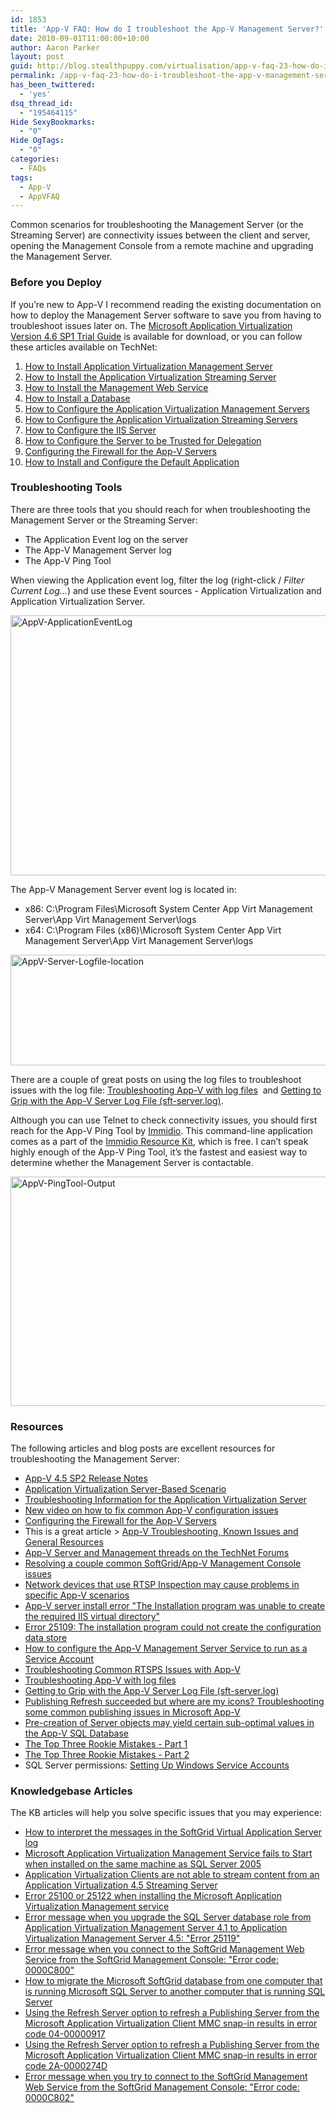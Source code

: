 ```yaml
---
id: 1853
title: 'App-V FAQ: How do I troubleshoot the App-V Management Server?'
date: 2010-09-01T11:00:00+10:00
author: Aaron Parker
layout: post
guid: http://blog.stealthpuppy.com/virtualisation/app-v-faq-23-how-do-i-troubleshoot-the-app-v-management-server
permalink: /app-v-faq-23-how-do-i-troubleshoot-the-app-v-management-server/
has_been_twittered:
  - 'yes'
dsq_thread_id:
  - "195464115"
Hide SexyBookmarks:
  - "0"
Hide OgTags:
  - "0"
categories:
  - FAQs
tags:
  - App-V
  - AppVFAQ
---
```

<img style="margin: 0px 10px 5px 0px; display: inline;" src="{{site.baseurl}}/media/2010/06/AppVFAQLogo.png" alt="" align="right" />Common scenarios for troubleshooting the Management Server (or the Streaming Server) are connectivity issues between the client and server, opening the Management Console from a remote machine and upgrading the Management Server.

### Before you Deploy

If you’re new to App-V I recommend reading the existing documentation on how to deploy the Management Server software to save you from having to troubleshoot issues later on. The [Microsoft Application Virtualization Version 4.6 SP1 Trial Guide](http://download.microsoft.com/download/F/7/8/F784A197-73BE-48FF-83DA-4102C05A6D44/App-V/App-V%204.6%20SP1%20Trial%20Guide.docx) is available for download, or you can follow these articles available on TechNet:

  1. [How to Install Application Virtualization Management Server](http://technet.microsoft.com/en-gb/library/cc843803.aspx)
  2. [How to Install the Application Virtualization Streaming Server](http://technet.microsoft.com/en-gb/library/cc817085.aspx)
  3. [How to Install the Management Web Service](http://technet.microsoft.com/en-gb/library/cc817146.aspx)
  4. [How to Install a Database](http://technet.microsoft.com/en-gb/library/cc843742.aspx)
  5. [How to Configure the Application Virtualization Management Servers](http://technet.microsoft.com/en-gb/library/cc817095.aspx)
  6. [How to Configure the Application Virtualization Streaming Servers](http://technet.microsoft.com/en-gb/library/cc843709.aspx)
  7. [How to Configure the IIS Server](http://technet.microsoft.com/en-gb/library/cc843650.aspx)
  8. [How to Configure the Server to be Trusted for Delegation](http://technet.microsoft.com/en-gb/library/ee675779.aspx)
  9. [Configuring the Firewall for the App-V Servers](http://technet.microsoft.com/en-gb/library/ff361465.aspx)
 10. [How to Install and Configure the Default Application](http://technet.microsoft.com/en-gb/library/ff361458.aspx)

### Troubleshooting Tools

There are three tools that you should reach for when troubleshooting the Management Server or the Streaming Server:

  * The Application Event log on the server
  * The App-V Management Server log
  * The App-V Ping Tool

When viewing the Application event log, filter the log (right-click / _Filter Current Log…_) and use these Event sources - Application Virtualization and Application Virtualization Server.

<img style="background-image: none; padding-left: 0px; padding-right: 0px; display: inline; padding-top: 0px; border-width: 0px;" title="AppV-ApplicationEventLog" src="{{site.baseurl}}/media/2010/08/AppVApplicationEventLog.png" alt="AppV-ApplicationEventLog" width="660" height="416" border="0" /> 

The App-V Management Server event log is located in:

  * x86: C:\Program Files\Microsoft System Center App Virt Management Server\App Virt Management Server\logs
  * x64: C:\Program Files (x86)\Microsoft System Center App Virt Management Server\App Virt Management Server\logs

<img style="background-image: none; padding-left: 0px; padding-right: 0px; display: inline; padding-top: 0px; border-width: 0px;" title="AppV-Server-Logfile-location" src="{{site.baseurl}}/media/2010/08/AppVServerLogfilelocation.png" alt="AppV-Server-Logfile-location" width="660" height="177" border="0" /> 

There are a couple of great posts on using the log files to troubleshoot issues with the log file: [Troubleshooting App-V with log files](http://blogs.technet.com/b/appv/archive/2009/01/26/troubleshooting-app-v-with-log-files.aspx)  and [Getting to Grip with the App-V Server Log File (sft-server.log)](http://blogs.technet.com/b/virtualworld/archive/2009/04/10/getting-to-grip-with-the-app-v-server-log-file-sft-server-log.aspx).

Although you can use Telnet to check connectivity issues, you should first reach for the App-V Ping Tool by [Immidio](http://immidio.com/). This command-line application comes as a part of the [Immidio Resource Kit](http://immidio.com/resourcekit/), which is free. I can’t speak highly enough of the App-V Ping Tool, it’s the fastest and easiest way to determine whether the Management Server is contactable.

<img style="background-image: none; padding-left: 0px; padding-right: 0px; display: inline; padding-top: 0px; border-width: 0px;" title="AppV-PingTool-Output" src="{{site.baseurl}}/media/2010/08/AppVPingToolOutput.png" alt="AppV-PingTool-Output" width="660" height="367" border="0" /> 

### Resources

The following articles and blog posts are excellent resources for troubleshooting the Management Server:

  * [App-V 4.5 SP2 Release Notes](http://technet.microsoft.com/en-us/library/ff699130.aspx)
  * [Application Virtualization Server-Based Scenario](http://technet.microsoft.com/en-gb/library/cc843634.aspx)
  * [Troubleshooting Information for the Application Virtualization Server](http://technet.microsoft.com/en-gb/library/dd351443.aspx)
  * [New video on how to fix common App-V configuration issues](http://blogs.technet.com/b/appv/archive/2010/06/30/new-video-on-how-to-fix-common-app-v-configuration-issues.aspx)
  * [Configuring the Firewall for the App-V Servers](http://technet.microsoft.com/en-us/library/ff361465.aspx)
  * This is a great article > [App-V Troubleshooting, Known Issues and General Resources](http://blogs.technet.com/b/appvcallback/archive/2010/08/03/app-v-troubleshooting-known-issues-and-general-resources.aspx)
  * [App-V Server and Management threads on the TechNet Forums](http://social.technet.microsoft.com/Forums/en-gb/appvserverandmanagement/threads)
  * [Resolving a couple common SoftGrid/App-V Management Console issues](http://blogs.technet.com/b/appv/archive/2009/04/30/resolving-a-couple-common-softgrid-app-v-management-console-issues.aspx)
  * [Network devices that use RTSP Inspection may cause problems in specific App-V scenarios](http://blogs.technet.com/b/appv/archive/2010/03/24/network-devices-that-use-rtsp-inspection-may-cause-problems-in-specific-app-v-scenarios.aspx)
  * [App-V server install error "The Installation program was unable to create the required IIS virtual directory"](http://blogs.technet.com/b/appv/archive/2008/11/19/app-v-server-install-error-the-installation-program-was-unable-to-create-the-required-iis-virtual-directory.aspx)
  * [Error 25109: The installation program could not create the configuration data store](http://blogs.technet.com/b/appv/archive/2008/10/23/error-25109-the-installation-program-could-not-create-the-configuration-data-store.aspx)
  * [How to configure the App-V Management Server Service to run as a Service Account](http://blogs.technet.com/b/appv/archive/2008/08/21/how-to-configure-the-app-v-management-server-service-to-run-as-a-service-account.aspx)
  * [Troubleshooting Common RTSPS Issues with App-V](http://blogs.technet.com/b/appv/archive/2010/03/09/troubleshooting-common-rtsps-issues-with-app-v.aspx)
  * [Troubleshooting App-V with log files](http://blogs.technet.com/b/appv/archive/2009/01/26/troubleshooting-app-v-with-log-files.aspx)
  * [Getting to Grip with the App-V Server Log File (sft-server.log)](http://blogs.technet.com/b/virtualworld/archive/2009/04/10/getting-to-grip-with-the-app-v-server-log-file-sft-server-log.aspx)
  * [Publishing Refresh succeeded but where are my icons? Troubleshooting some common publishing issues in Microsoft App-V](http://blogs.technet.com/b/appv/archive/2010/06/03/publishing-refresh-succeeded-but-where-are-my-icons-troubleshooting-some-common-publishing-issues-in-microsoft-app-v.aspx)
  * [Pre-creation of Server objects may yield certain sub-optimal values in the App-V SQL Database](http://blogs.technet.com/b/appv/archive/2010/05/10/pre-creation-of-server-objects-may-yield-certain-sub-optimal-values-in-the-app-v-sql-database.aspx)
  * [The Top Three Rookie Mistakes - Part 1](http://blogs.technet.com/b/appv/archive/2008/09/08/the-top-three-rookie-mistakes-part-2.aspx)
  * [The Top Three Rookie Mistakes - Part 2](http://blogs.technet.com/b/appv/archive/2008/09/08/the-top-three-rookie-mistakes-part-2.aspx)
  * SQL Server permissions: [Setting Up Windows Service Accounts](http://msdn.microsoft.com/en-us/library/ms143504.aspx)

### Knowledgebase Articles

The KB articles will help you solve specific issues that you may experience:

  * [How to interpret the messages in the SoftGrid Virtual Application Server log](http://support.microsoft.com/kb/930871)
  * [Microsoft Application Virtualization Management Service fails to Start when installed on the same machine as SQL Server 2005](http://support.microsoft.com/kb/959459/)
  * [Application Virtualization Clients are not able to stream content from an Application Virtualization 4.5 Streaming Server](http://support.microsoft.com/kb/959413/)
  * [Error 25100 or 25122 when installing the Microsoft Application Virtualization Management service](http://support.microsoft.com/kb/2212140/)
  * [Error message when you upgrade the SQL Server database role from Application Virtualization Management Server 4.1 to Application Virtualization Management Server 4.5: "Error 25119"](http://support.microsoft.com/kb/976641/)
  * [Error message when you connect to the SoftGrid Management Web Service from the SoftGrid Management Console: "Error code: 0000C800"](http://support.microsoft.com/kb/930565/)
  * [How to migrate the Microsoft SoftGrid database from one computer that is running Microsoft SQL Server to another computer that is running SQL Server](http://support.microsoft.com/kb/932136/)
  * [Using the Refresh Server option to refresh a Publishing Server from the Microsoft Application Virtualization Client MMC snap-in results in error code 04-00000917](http://support.microsoft.com/kb/2266600)
  * [Using the Refresh Server option to refresh a Publishing Server from the Microsoft Application Virtualization Client MMC snap-in results in error code 2A-0000274D](http://support.microsoft.com/kb/2266481)
  * [Error message when you try to connect to the SoftGrid Management Web Service from the SoftGrid Management Console: "Error code: 0000C802"](http://support.microsoft.com/kb/930469/)